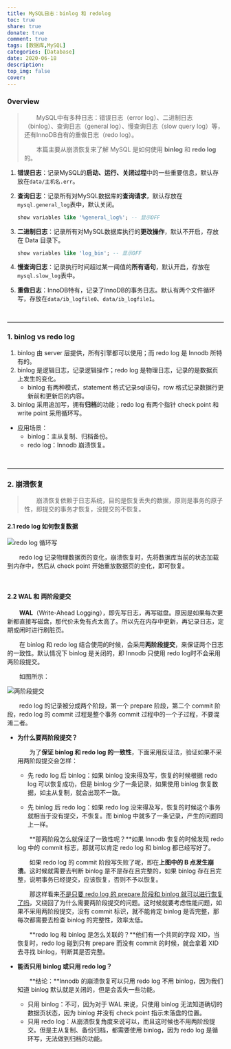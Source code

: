 ```yaml
---
title: MySQL日志：binlog 和 redolog
toc: true
share: true
donate: true
comment: true
tags: [数据库,MySQL]
categories: [Database]
date: 2020-06-18
description:
top_img: false
cover:
---
```


### 0verview

> 　　MySQL中有多种日志：错误日志（error log）、二进制日志（binlog）、查询日志（general log）、慢查询日志（slow query log）等，还有InnoDB自有的重做日志（redo log）。
>
> 　　本篇主要从崩溃恢复来了解 MySQL 是如何使用 **binlog** 和 **redo log**的。

1. **错误日志**：记录MySQL的**启动、运行、关闭过程**中的一些重要信息，默认存放在`data/主机名.err`。

2. **查询日志**：记录所有对MySQL数据库的**查询请求**，默认存放在`mysql.general_log`表中，默认关闭。

   ```sql
   show variables like '%general_log%'; -- 显示OFF
   ```

3. **二进制日志**：记录所有对MySQL数据库执行的**更改操作**，默认不开启，存放在 Data 目录下。

   ```sql
   show variables like 'log_bin'; -- 显示OFF
   ```

4. **慢查询日志**：记录执行时间超过某一阈值的**所有语句**，默认开启，存放在`mysql.slow_log`表中。

5. **重做日志**：InnoDB特有，记录了InnoDB的事务日志。默认有两个文件循环写，存放在`data/ib_logfile0`、`data/ib_logfile1`。

<br>

<!-- more -->

----

### 1. binlog vs redo log

1. binlog 由 server 层提供，所有引擎都可以使用；而 redo log 是 Innodb 所特有的。
2. binlog 是逻辑日志，记录逻辑操作；redo log 是物理日志，记录的是数据页上发生的变化。
   - binlog 有两种模式，statement 格式记录sql语句，row 格式记录数据行更新前和更新后的内容。
3. binlog 采用追加写，拥有**归档**的功能；redo log 有两个指针 check point 和 write point 采用循环写。

- 应用场景：
  - binlog：主从复制、归档备份。
  - redo log：Innodb 崩溃恢复。

<br>

----

### 2. 崩溃恢复

> 　　崩溃恢复依赖于日志系统，目的是恢复丢失的数据，原则是事务的原子性，即提交的事务才恢复，没提交的不恢复。

#### 2.1 redo log 如何恢复数据

![redo log 循环写](https://cdn.jsdelivr.net/gh/HenryKang99/blog_img/img/image-20200927185223715.png)

　　redo log 记录物理数据页的变化，崩溃恢复时，先将数据库当前的状态加载到内存中，然后从 check point 开始重放数据页的变化，即可恢复。

<br>

#### 2.2 WAL 和 两阶段提交

　　**WAL**（Write-Ahead Logging），即先写日志，再写磁盘。原因是如果每次更新都直接写磁盘，那代价未免有点太高了。所以先在内存中更新，再记录日志，定期或闲时进行刷脏页。

　　在 binlog 和 redo log 结合使用的时候，会采用**两阶段提交**，来保证两个日志的一致性。默认情况下 binlog 是关闭的，即 Innodb 只使用 redo log时不会采用两阶段提交。

　　如图所示：

![两阶段提交](https://cdn.jsdelivr.net/gh/HenryKang99/blog_img/img/image-20200927172407603.png)

　　redo log 的记录被分成两个阶段，第一个 prepare 阶段，第二个 commit 阶段，redo log 的 commit 过程是整个事务 commit 过程中的一个子过程，不要混淆二者。

- **为什么要两阶段提交？**

  　　为了**保证 binlog 和 redo log 的一致性**，下面采用反证法，验证如果不采用两阶段提交会怎样：

  - 先 redo log 后 binlog：如果 binlog 没来得及写，恢复的时候根据 redo log 可以恢复成功，但是 binlog 少了一条记录，如果使用 binlog 恢复数据，如主从复制，就会出现不一致。

  - 先 binlog 后 redo log：如果 redo log 没来得及写，恢复的时候这个事务就相当于没有提交，不恢复。而 binlog 中就多了一条记录，产生的问题同上一样。

  　　**那两阶段怎么就保证了一致性呢？**如果 Innodb 恢复的时候发现 redo log 中的 commit 标志，那就可以肯定 redo log 和 binlog 都已经写好了。

  　　如果 redo log 的 commit 阶段写失败了呢，即在**上图中的 B 点发生崩溃**。这时候就需要去判断 binlog 是不是存在且完整的，如果 binlog 存在且完整，说明事务已经提交，应该恢复，否则不予以恢复。

  　　那这样看来<u>不是只要 redo log 的 prepare 阶段和 binlog 就可以进行恢复了吗</u>，又绕回了为什么需要两阶段提交的问题。这时候就要考虑性能问题，如果不采用两阶段提交，没有 commit 标识，就不能肯定 binlog 是否完整，那每次都需要去检查 binlog 的完整性，效率太低。

  　　**redo log 和 binlog 是怎么关联的？**他们有一个共同的字段 XID，当恢复时，redo log 碰到只有 prepare 而没有 commit 的时候，就会拿着 XID 去寻找 binlog，判断其是否完整。

- **能否只用 binlog 或只用 redo log？**

  　　**结论：**Innodb 的崩溃恢复可以只用 redo log 不用 binlog，因为我们知道 binlog 默认就是关闭的，但是会丢失一些功能。

  - 只用 binlog：不可，因为对于 WAL 来说，只使用 binlog 无法知道确切的数据页状态，因为 binlog 并没有 check point 指示未落盘的位置。
  - 只用 redo log：从崩溃恢复角度来说可以，而且这时候也不用两阶段提交。但是主从复制、备份归档，都需要使用 binlog，因为 redo log 是循环写，无法做到归档的功能。

